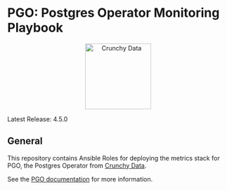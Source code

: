 # PGO: Postgres Operator Monitoring Playbook

<p align="center">
  <img width="150" src="../../../pgo.svg" alt="Crunchy Data"/>
</p>

Latest Release: 4.5.0

## General

This repository contains Ansible Roles for deploying the metrics stack for PGO,
the Postgres Operator from [Crunchy Data](https://www.crunchydata.com).

See the [PGO documentation](https://access.crunchydata.com/documentation/postgres-operator/)
for more information.
